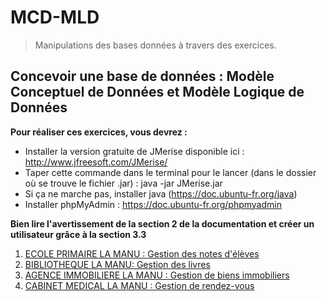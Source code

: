 # MCD-MLD

> Manipulations des bases données à travers des exercices.  

## Concevoir une base de données : Modèle Conceptuel de Données et Modèle Logique de Données

**Pour réaliser ces exercices, vous devrez :**

- Installer la version gratuite de JMerise disponible ici : http://www.jfreesoft.com/JMerise/
- Taper cette commande dans le terminal pour le lancer (dans le dossier où se trouve le fichier .jar) : java -jar JMerise.jar
- Si ça ne marche pas, installer java (https://doc.ubuntu-fr.org/java)
- Installer phpMyAdmin : https://doc.ubuntu-fr.org/phpmyadmin 

**Bien lire l'avertissement de la section 2 de la documentation et créer un utilisateur grâce à la section 3.3**

1. [ECOLE PRIMAIRE LA MANU : Gestion des notes d'élèves](https://github.com/La-Manu/Exercices-MCD/tree/master/school "Lien")
2. [BIBLIOTHEQUE LA MANU: Gestion des livres](https://github.com/La-Manu/Exercices-MCD/tree/master/library "Lien")
3. [AGENCE IMMOBILIERE LA MANU : Gestion de biens immobiliers](https://github.com/La-Manu/Exercices-MCD/tree/master/agency "Lien")
4. [CABINET MEDICAL LA MANU : Gestion de rendez-vous](https://github.com/La-Manu/Exercices-MCD/tree/master/medical "Lien")
